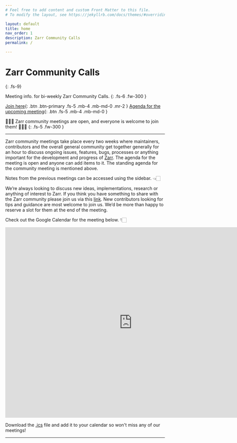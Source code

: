 ```yaml
---
# Feel free to add content and custom Front Matter to this file.
# To modify the layout, see https://jekyllrb.com/docs/themes/#overriding-theme-defaults

layout: default
title: home
nav_order: 1
description: Zarr Community Calls
permalink: /

---
```


# Zarr Community Calls
{: .fs-9}

Meeting info. for bi-weekly Zarr Community Calls.
{: .fs-6 .fw-300 }

[Join here](https://zoom.us/j/300670033?pwd=OFhjV0FHQmhHK2FYbGFRVnBPMVNJdz09){: .btn .btn-primary .fs-5 .mb-4 .mb-md-0 .mr-2 }
[Agenda for the upcoming meeting](https://hackmd.io/tFcffc__QRuo1UdGcGUbsg?view){: .btn .fs-5 .mb-4 .mb-md-0 }

🧑🏻‍💻 Zarr community meetings are open, and everyone is welcome to join them! 👩🏾‍💻
{: .fs-5 .fw-300 }

---

Zarr community meetings take place every two weeks where maintainers,
contributors and the overall general community get together generally for an
hour to discuss ongoing issues, features, bugs, processes or anything important
for the development and progress of [Zarr](https://zarr.dev/). The agenda for the meeting is open
and anyone can add items to it. The standing agenda for the community meeting
is mentioned above.

Notes from the previous meetings can be accessed using the sidebar. 👈🏻

We’re always looking to discuss new ideas, implementations, research or anything
of interest to Zarr. If you think you have something to share with the Zarr
community please join us via this [link](https://zoom.us/j/300670033?pwd=OFhjV0FHQmhHK2FYbGFRVnBPMVNJdz09). New contributors looking for tips and
guidance are most welcome to join us. We’d be more than happy to reserve a slot
for them at the end of the meeting.

Check out the Google Calendar for the meeting below. 👇🏻

<iframe id="calendariframe" src="https://calendar.google.com/calendar/embed?ctz=local&src=c_ba2k79i3u0lkf49vo0jre27j14%40group.calendar.google.com&ctz=Europe%2FBerlin" style="border: 0" width="800" height="600" frameborder="0" scrolling="no"></iframe> <script>document.getElementById("calendariframe").src = document.getElementById("calendariframe").src.replace("ctz=local", "ctz=" + Intl.DateTimeFormat().resolvedOptions().timeZone)</script>

Download the [.ics](https://calendar.google.com/calendar/ical/c_ba2k79i3u0lkf49vo0jre27j14%40group.calendar.google.com/public/basic.ics) file and add it to your calendar so won't miss any of our
meetings!

---
